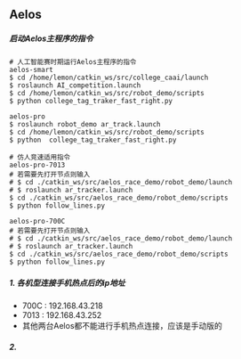 ## Aelos
##### 启动Aelos主程序的指令
```shell
# 人工智能赛时期运行Aelos主程序的指令
aelos-smart
$ cd /home/lemon/catkin_ws/src/college_caai/launch
$ roslaunch AI_competition.launch
$ cd /home/lemon/catkin_ws/src/robot_demo/scripts
$ python college_tag_traker_fast_right.py

aelos-pro
$ roslaunch robot_demo ar_track.launch
$ cd /home/lemon/catkin_ws/src/robot_demo/scripts
$ python  college_tag_traker_fast_right.py
```
```shell
# 仿人竞速适用指令
aelos-pro-7013
# 若需要先打开节点则输入
# $ cd ./catkin_ws/src/aelos_race_demo/robot_demo/launch
# $ roslaunch ar_tracker.launch
$ cd ./catkin_ws/src/aelos_race_demo/robot_demo/scripts
$ python follow_lines.py

aelos-pro-700C
# 若需要先打开节点则输入
# $ cd ./catkin_ws/src/aelos_race_demo/robot_demo/launch
# $ roslaunch ar_tracker.launch
$ cd ./catkin_ws/src/aelos_race_demo/robot_demo/scripts
$ python follow_lines.py
```
##### 1. 各机型连接手机热点后的ip地址
+ 700C : 192.168.43.218
+ 7013 : 192.168.43.252
+ 其他两台Aelos都不能进行手机热点连接，应该是手动版的

##### 2. 